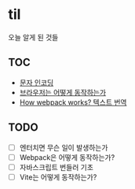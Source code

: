 # til
오늘 알게 된 것들



## TOC

- [문자 인코딩](https://github.com/leegwae/til/blob/main/Character%20Encoding.md)
- [브라우저는 어떻게 동작하는가](https://github.com/leegwae/til/blob/main/How%20browsers%20work.md)
- [How webpack works? 텍스트 번역](https://github.com/leegwae/til/blob/main/How%20Webpack%20works%20%ED%85%8D%EC%8A%A4%ED%8A%B8%20%EB%B2%88%EC%97%AD.md)



## TODO

- [ ] 엔터치면 무슨 일이 발생하는가
- [ ] Webpack은 어떻게 동작하는가?
- [ ] 자바스크립트 번들러 기초
- [ ] Vite는 어떻게 동작하는가?
